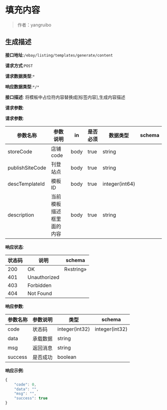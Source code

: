 # 填充内容

> 作者：yangruibo

## 生成描述


**接口地址**:`/ebay/listing/templates/generate/content`


**请求方式**:`POST`


**请求数据类型**:`*`


**响应数据类型**:`*/*`


**接口描述**: 将模板中占位符内容替换成[标签内容],生成内容描述


**请求参数**:


**请求参数**:


| 参数名称 | 参数说明 | in    | 是否必须 | 数据类型 | schema |
| -------- | -------- | ----- | -------- | -------- | ------ |
|storeCode|店铺code|body|true|string||
|publishSiteCode|刊登站点|body|true|string||
|descTemplateId|模板ID|body|true|integer(int64)||
|description|当前模板描述框里面的内容|body|true|string|||


**响应状态**:


| 状态码 | 说明 | schema |
| -------- | -------- | ----- | 
|200|OK|R«string»|
|401|Unauthorized||
|403|Forbidden||
|404|Not Found|||


**响应参数**:


| 参数名称 | 参数说明 | 类型 | schema |
| -------- | -------- | ----- |----- | 
|code|状态码|integer(int32)|integer(int32)|
|data|承载数据|string||
|msg|返回消息|string||
|success|是否成功|boolean|||


**响应示例**:
```javascript
{
	"code": 0,
	"data": "",
	"msg": "",
	"success": true
}
```